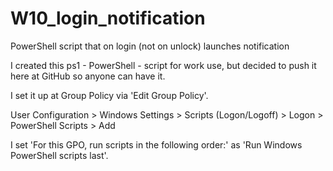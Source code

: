 # W10_login_notification
PowerShell script that on login (not on unlock) launches notification

I created this ps1 - PowerShell - script for work use, but decided to push it here at GitHub so anyone can have it.

I set it up at Group Policy via 'Edit Group Policy'.

User Configuration > Windows Settings > Scripts (Logon/Logoff) > Logon > PowerShell Scripts > Add

I set 'For this GPO, run scripts in the following order:' as 'Run Windows PowerShell scripts last'.
